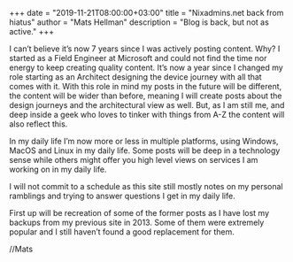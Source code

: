 +++ 
date = "2019-11-21T08:00:00+03:00" 
title = "Nixadmins.net back from hiatus" 
author = "Mats Hellman" 
description = "Blog is back, but not as active." 
+++

I can’t believe it’s now 7 years since I was actively posting content. Why? I
started as a Field Engineer at Microsoft and could not find the time nor energy
to keep creating quality content. It’s now a year since I changed my role
starting as an Architect designing the device journey with all that comes with
it. With this role in mind my posts in the future will be different, the content
will be wider than before, meaning I will create posts about the design journeys
and the architectural view as well. But, as I am still me, and deep inside a
geek who loves to tinker with things from A-Z the content will also reflect this.
  
In my daily life I’m now more or less in multiple platforms, using Windows,
MacOS and Linux in my daily life. Some posts will be deep in a technology sense
while others might offer you high level views on services I am working on in my
daily life.
  
I will not commit to a schedule as this site still mostly notes on my personal
ramblings and trying to answer questions I get in my daily life.
  
First up will be recreation of some of the former posts as I have lost my
backups from my previous site in 2013. Some of them were extremely popular
and I still haven’t found a good  replacement for them.

//Mats
  